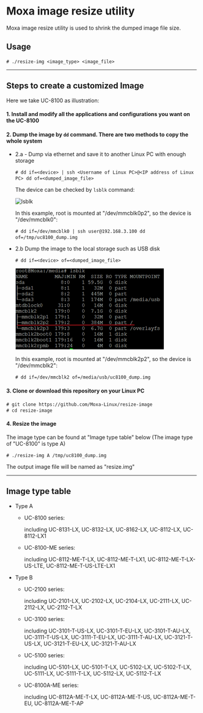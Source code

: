# Moxa image resize utility

Moxa image resize utility is used to shrink the dumped image file size.

## Usage

```
# ./resize-img <image_type> <image_file>
```

---

## Steps to create a customized Image

Here we take UC-8100 as illustration:

#### 1. Install and modify all the applications and configurations you want on the UC-8100

#### 2. Dump the image by `dd` command. There are two methods to copy the whole system

- 2.a - Dump via ethernet and save it to another Linux PC with enough storage
	```
	# dd if=<device> | ssh <Username of Linux PC>@<IP address of Linux PC> dd of=<dumped_image_file>
	```
	
	The device can be checked by `lsblk` command:
	
	![lsblk](/lsblk.PNG)
	
	In this example, root is mounted at "/dev/mmcblk0p2", so the device is "/dev/mmcblk0":
	
	```
	# dd if=/dev/mmcblk0 | ssh user@192.168.3.100 dd of=/tmp/uc8100_dump.img
	```

- 2.b Dump the image to the local storage such as USB disk
	```
	# dd if=<device> of=<dumped_image_file>
	```
	
	![lsblk-usb](/lsblk_usb.PNG)
	
	In this example, root is mounted at "/dev/mmcblk2p2", so the device is "/dev/mmcblk2":
	
	```
	# dd if=/dev/mmcblk2 of=/media/usb/uc8100_dump.img
	```

#### 3. Clone or download this repository on your Linux PC
```
# git clone https://github.com/Moxa-Linux/resize-image
# cd resize-image
```

#### 4. Resize the image

The image type can be found at "Image type table" below (The image type of "UC-8100" is type A)

```
# ./resize-img A /tmp/uc8100_dump.img
```

The output image file will be named as "resize.img"

---

## Image type table

* Type A
	* UC-8100 series:

		including UC-8131-LX, UC-8132-LX, UC-8162-LX, UC-8112-LX, UC-8112-LX1
	* UC-8100-ME series:

		including UC-8112-ME-T-LX, UC-8112-ME-T-LX1, UC-8112-ME-T-LX-US-LTE, UC-8112-ME-T-US-LTE-LX1
* Type B
	* UC-2100 series:

		including UC-2101-LX, UC-2102-LX, UC-2104-LX, UC-2111-LX, UC-2112-LX, UC-2112-T-LX
	* UC-3100 series:

		including UC-3101-T-US-LX, UC-3101-T-EU-LX, UC-3101-T-AU-LX, UC-3111-T-US-LX, UC-3111-T-EU-LX, UC-3111-T-AU-LX, UC-3121-T-US-LX, UC-3121-T-EU-LX, UC-3121-T-AU-LX
	* UC-5100 series:

		including UC-5101-LX, UC-5101-T-LX, UC-5102-LX, UC-5102-T-LX, UC-5111-LX, UC-5111-T-LX, UC-5112-LX, UC-5112-T-LX
	* UC-8100A-ME series:

		including UC-8112A-ME-T-LX, UC-8112A-ME-T-US, UC-8112A-ME-T-EU, UC-8112A-ME-T-AP
